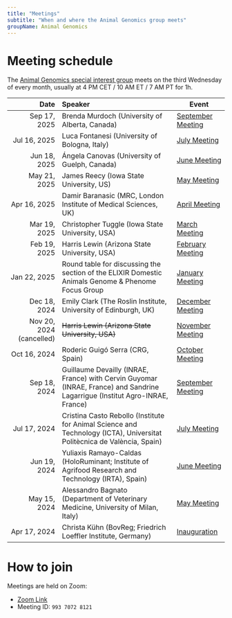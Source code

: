 ```yaml
---
title: "Meetings"
subtitle: "When and where the Animal Genomics group meets"
groupName: Animal Genomics
---
```


# Meeting schedule

The [Animal Genomics special interest group](/special-interest-groups/animal-genomics) meets on the third Wednesday
of every month, usually at 4 PM CET / 10 AM ET / 7 AM PT for 1h.

|                     Date | Speaker                                                                                                                      | Event                                                        |
| -----------------------: | :--------------------------------------------------------------------------------------------------------------------------- | ------------------------------------------------------------ |
|             Sep 17, 2025 | Brenda Murdoch (University of Alberta, Canada)                                     | [September Meeting](/events/2025/SIG_animalgenomics_Sep)         |
|             Jul 16, 2025 | Luca Fontanesi (University of Bologna, Italy)                                      | [July Meeting](/events/2025/SIG_animalgenomics_Jul)         |
|             Jun 18, 2025 | Ángela Canovas (University of Guelph, Canada)                                     | [June Meeting](/events/2025/SIG_animalgenomics_Jun)         |
|             May 21, 2025 | James Reecy (Iowa State University, US)                                         | [May Meeting](/events/2025/SIG_animalgenomics_May)         |
|             Apr 16, 2025 | Damir Baranasic (MRC, London Institute of Medical Sciences, UK)                                         | [April Meeting](/events/2025/SIG_animalgenomics_Apr)         |
|             Mar 19, 2025 | Christopher Tuggle (Iowa State University, USA)                                                                              | [March Meeting](/events/2025/SIG_animalgenomics_Mar)         |
|             Feb 19, 2025 | Harris Lewin (Arizona State University, USA)                                                                                 | [February Meeting](/events/2025/SIG_animalgenomics_Feb)      |
|             Jan 22, 2025 | Round table for discussing the section of the ELIXIR Domestic Animals Genome & Phenome Focus Group                           | [January Meeting](/events/2025/SIG_animalgenomics_Jan)       |
|             Dec 18, 2024 | Emily Clark (The Roslin Institute, University of Edinburgh, UK)                                                              | [December Meeting](/events/2024/SIG_animalgenomics_Dec)      |
| Nov 20, 2024 (cancelled) | ~~Harris Lewin (Arizona State University, USA)~~                                                                             | [November Meeting](/events/2024/SIG_animalgenomics_Nov)      |
|             Oct 16, 2024 | Roderic Guigó Serra (CRG, Spain)                                                                                             | [October Meeting](/events/2024/SIG_animalgenomics_Oct)       |
|             Sep 18, 2024 | Guillaume Devailly (INRAE, France) with Cervin Guyomar (INRAE, France) and Sandrine Lagarrigue (Institut Agro-INRAE, France) | [September Meeting](/events/2024/SIG_animalgenomics_Sept)    |
|             Jul 17, 2024 | Cristina Casto Rebollo (Institute for Animal Science and Technology (ICTA), Universitat Politècnica de València, Spain)      | [July Meeting](/events/2024/SIG_animalgenomics_July)         |
|             Jun 19, 2024 | Yuliaxis Ramayo-Caldas (HoloRuminant; Institute of Agrifood Research and Technology (IRTA), Spain)                           | [June Meeting](/events/2024/SIG_animalgenomics_June)         |
|             May 15, 2024 | Alessandro Bagnato (Department of Veterinary Medicine, University of Milan, Italy)                                           | [May Meeting](/events/2024/SIG_animalgenomics_May)           |
|             Apr 17, 2024 | Christa Kühn (BovReg; Friedrich Loeffler Institute, Germany)                                                                 | [Inauguration](/events/2024/SIG_animalgenomics_inauguration) |

# How to join

Meetings are held on Zoom:

- [Zoom Link](https://rediris.zoom.us/j/99370728121)
- Meeting ID: `993 7072 8121`
